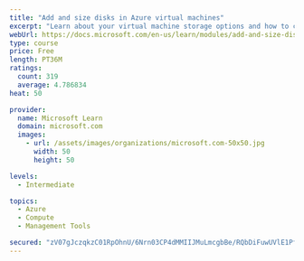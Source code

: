 ```yaml
---
title: "Add and size disks in Azure virtual machines"
excerpt: "Learn about your virtual machine storage options and how to choose between standard and premium, managed and unmanaged disks for your Azure virtual machine."
webUrl: https://docs.microsoft.com/en-us/learn/modules/add-and-size-disks-in-azure-virtual-machines/
type: course
price: Free
length: PT36M
ratings:
  count: 319
  average: 4.786834
heat: 50

provider:
  name: Microsoft Learn
  domain: microsoft.com
  images:
    - url: /assets/images/organizations/microsoft.com-50x50.jpg
      width: 50
      height: 50

levels:
  - Intermediate

topics:
  - Azure
  - Compute
  - Management Tools

secured: "zV07gJczqkzC01RpOhnU/6Nrn03CP4dMMIIJMuLmcgbBe/RQbDiFuwUVlE1Pfz657pmJ5PqIZPuMDMGyHVek6zkpc2wZkELosvR3Gy9yvpBlvkFL8tzVpTWQkLOiIT8WderhXIlpTiPpe7qdxJuV9PPCm4fB2OzJ08gTEZ/6pbB1Nfh7dJL1SGOWQ6HyAV2FgE50cE6Nu4aOOq8uhEHAaXhmXUP41U0THxahkuqH4bxfvXHoHnuDcA9ONA2XWjN7k2TNvB+BtC9flOKFvFFHKMU98HUZ9xWm7Gwxm3FCAkJqdDvlO+D7hCm0CmYKc+UF9h+H8HQWrKlcOiVLNEpwIxmJKOY1c6H6aQGuExT7xSIbFEVTHJg+UAscjbzAX3D63u9etqDJwsSPjc/4YqioDNfpqdWonXVxNQIOYepaSoA=;Sp9fcKBrA/hTE/vJmgRRWw=="
---
```


